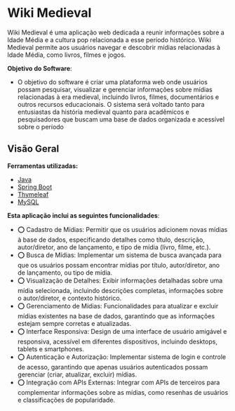 # Wiki Medieval

Wiki Medieval é uma aplicação web dedicada a reunir informações sobre a Idade Média e a cultura pop relacionada a esse período histórico. Wiki Medieval permite aos usuários navegar e descobrir mídias relacionadas à Idade Média, como livros, filmes e jogos.

**Objetivo do Software**:
- O objetivo do software é criar uma plataforma web onde usuários possam pesquisar, visualizar e gerenciar informações sobre mídias relacionadas à era medieval, incluindo livros, filmes, documentários e outros recursos educacionais. O sistema será voltado tanto para entusiastas da história medieval quanto para acadêmicos e pesquisadores que buscam uma base de dados organizada e acessível sobre o período

## Visão Geral
**Ferramentas utilizadas:**
- [Java](#)
- [Spring Boot](https://spring.io/)
- [Thymeleaf](https://thymeleaf.org/)
- [MySQL](https://www.mysql.com/)

**Esta aplicação inclui as seguintes funcionalidades**:
 - ⭕ Cadastro de Mídias: Permitir que os usuários adicionem novas mídias à base de dados, especificando detalhes como título, descrição, autor/diretor, ano de lançamento, e tipo de mídia (livro, filme, etc.).
 - ⭕ Busca de Mídias: Implementar um sistema de busca avançada para que os usuários possam encontrar mídias por título, autor/diretor, ano de lançamento, ou tipo de mídia.
 - ⭕ Visualização de Detalhes: Exibir informações detalhadas sobre uma mídia selecionada, incluindo descrições completas, informações sobre o autor/diretor, e contexto histórico.
 - ⭕ Gerenciamento de Mídias: Funcionalidades para atualizar e excluir mídias existentes na base de dados, garantindo que as informações estejam sempre corretas e atualizadas.
 - ⭕ Interface Responsiva: Design de uma interface de usuário amigável e responsiva, acessível em diferentes dispositivos, incluindo desktops, tablets e smartphones.
 - ⭕ Autenticação e Autorização: Implementar sistema de login e controle de acesso, garantindo que apenas usuários autenticados possam gerenciar (criar, atualizar, excluir) mídias.
 - ⭕ Integração com APIs Externas: Integrar com APIs de terceiros para complementar informações sobre as mídias, como resenhas de usuários e classificações de popularidade.

